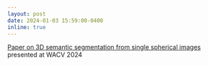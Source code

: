 ```yaml
---
layout: post
date: 2024-01-03 15:59:00-0400
inline: true
---
```

<a href="https://openaccess.thecvf.com/content/WACV2024/papers/Guttikonda_Single_Frame_Semantic_Segmentation_Using_Multi-Modal_Spherical_Images_WACV_2024_paper.pdf"> Paper on 3D semantic segmentation from single spherical images</a> presented at WACV 2024
